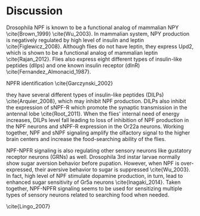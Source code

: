 # Discussion

Drosophila NPF is known to be a functional analog of mammalian NPY \cite{Brown_1999} \cite{Wu_2003}.
In mammalian system, NPY production is negatively regulated by high level of insulin and leptin \cite{Figlewicz_2008}.
Although flies do not have leptin, they express Upd2, which is shown to be a functional analog of mammalian leptin \cite{Rajan_2012}.
Flies also express eight different types of insulin-like peptides (dIlps) and one known insulin receptor (dInR) \cite{Fernandez_Almonacid_1987}. 

NPFR identification \cite{Garczynski_2002}

they have several different types of insulin-like peptides (DILPs) \cite{Arquier_2008}, which may inhibit NPF production.
DILPs also inhibit the expression of sNPF-R which promote the synaptic transmission in the antennal lobe \cite{Root_2011}.
When the flies' internal need of energy increases, DILPs level fall leading to loss of inhibition of NPF production in the NPF neurons and sNPF-R expression in the Or22a neurons.
Working together, NPF and sNPF signaling amplify the olfactory signal to the higher brain centers and increase the food-searching ability of the flies.

NPF-NPFR signaling is also regulating other sensory neurons like gustatory receptor neurons (GRNs) as well.
Drosophila 3rd instar larvae normally show sugar aversion behavior before pupation.
However, when NPF is over-expressed, their aversive behavior to sugar is suppressed \cite{Wu_2003}.
In fact, high level of NPF stimulate dopamine production, in turn, lead to enhanced sugar sensitivity of Gr5a neurons \cite{Inagaki_2014}.
Taken together, NPF-NPFR signaling seems to be used for sensitizing multiple types of sensory neurons related to searching food when needed.


\cite{Lingo_2007}
